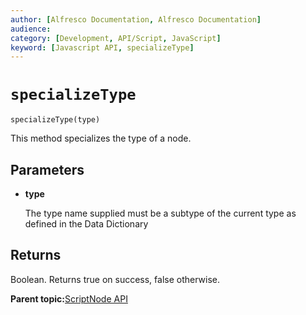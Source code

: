 ```yaml
---
author: [Alfresco Documentation, Alfresco Documentation]
audience: 
category: [Development, API/Script, JavaScript]
keyword: [Javascript API, specializeType]
---
```


# `specializeType`

`specializeType(type)`

This method specializes the type of a node.

## Parameters

-   **type**

    The type name supplied must be a subtype of the current type as defined in the Data Dictionary


## Returns

Boolean. Returns true on success, false otherwise.

**Parent topic:**[ScriptNode API](../references/API-JS-ScriptNode.md)

